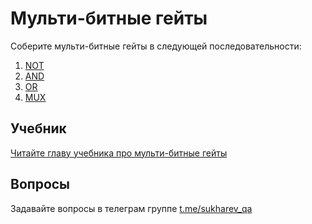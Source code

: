 # Мульти-битные гейты

Соберите мульти-битные гейты в следующей последовательности:

1. [NOT](Not/Not16.hdl)
2. [AND](And/And16.hdl)
3. [OR](Or/Or16.hdl)
4. [MUX](Mux/Mux16.hdl)

## Учебник

[Читайте главу учебника про мульти-битные гейты](https://www.notion.so/sukharev/b24b8b98ac864e83aad548c557ca2e1f)

## Вопросы

Задавайте вопросы в телеграм группе [t.me/sukharev_qa](https://www.t.me/sukharev_qa)
